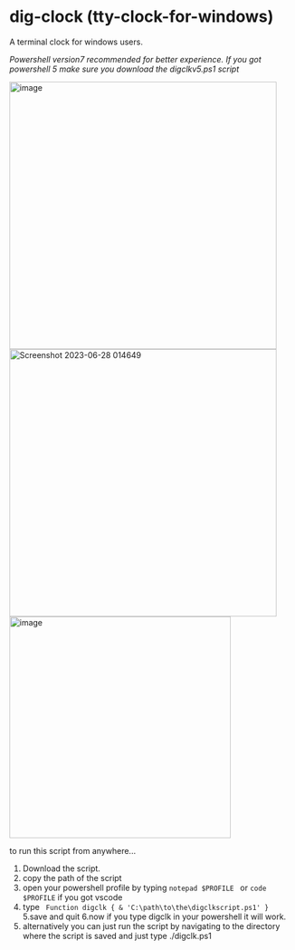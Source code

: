 # dig-clock (tty-clock-for-windows)
A terminal clock for windows users.

*Powershell version7 recommended for better experience. If you got powershell 5 make sure you download the digclkv5.ps1 script*

<img width="472" alt="image" src="https://github.com/Priyanshu-1012/dig-clock/assets/39450902/be2c7c93-9a06-423a-9cf9-113e36aaea86">

<br>

<img width="472" alt="Screenshot 2023-06-28 014649" src="https://github.com/Priyanshu-1012/dig-clock/assets/39450902/fad5bb44-a1e8-424a-8230-9529b6a03385">
<br>

<img width="391" alt="image" src="https://github.com/Priyanshu-1012/dig-clock/assets/39450902/66a2ac5a-81c6-450e-bd6e-5a0fc647de0b">

<br>

to run this script from anywhere...
1. Download the script.
2. copy the path of the script
3. open your powershell profile by typing ```notepad $PROFILE ``` or ```code $PROFILE``` if you got vscode
4. type ``` Function digclk {
    & 'C:\path\to\the\digclkscript.ps1'
}```
5.save and quit
6.now if you type digclk in your powershell it will work.
7. alternatively you can just run the script by navigating to the directory where the script is saved and just type ./digclk.ps1 
